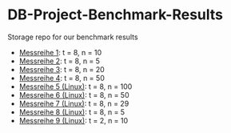 # DB-Project-Benchmark-Results
Storage repo for our benchmark results

- [Messreihe 1](Messreihe_n10_t8.html):  t = 8, n = 10
- [Messreihe 2](Messreihe_n5_t8.html):  t = 8, n = 5
- [Messreihe 3](Messreihe_n20_t8.html):  t = 8, n = 20
- [Messreihe 4](Messreihe_n50_t8.html):  t = 8, n = 50
- [Messreihe 5 (Linux)](Messreihe_n100_t8_Linux.html):  t = 8, n = 100
- [Messreihe 6 (Linux)](Messreihe_n50_t8_Linux.html):  t = 8, n = 50
- [Messreihe 7 (Linux)](Messreihe_n20_t8_Linux.html):  t = 8, n = 29
- [Messreihe 8 (Linux)](Messreihe_n5_t8_Linux.html):  t = 8, n = 5
- [Messreihe 9 (Linux)](Messreihe_n10_t2_Linux.html):  t = 2, n = 10
